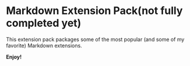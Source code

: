 # Markdown Extension Pack(not fully completed yet)

This extension pack packages some of the most popular (and some of my favorite) Markdown extensions.

**Enjoy!**
